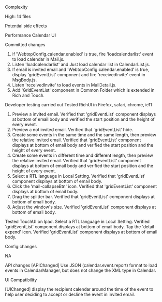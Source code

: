 Complexity

High: 14 files

Potential side effects

Performance
Calendar UI

Committed changes

1. If 'WebtopConfig.calendar.enabled' is true, fire 'loadcalendarlist' event to load calendar in Mail.js.
2. Listen 'loadcalendarlist' and Just load calendar list in CalendarList.js.
3. If email is invited email and 'WebtopConfig.calendar.enabled' is true, display 'gridEventList' component and fire 'receivedInvite' event in MsgBody.js.
4. Listen 'receivedInvite' to load events in MailDetail.js.
5. Add 'GridEventList' component in Common Folder which is extended in Rich and Touch.


Developer testing carried out
Tested RichUI in Firefox, safari, chrome, ie11 
1. Preview a invited email. Verified that 'gridEventList' component displays at bottom of email body and verified the start position and the height of every event.
2. Preview a not invited email. Verified that 'gridEventList' hide.
3. Create some events in the same time and the same length, then preview the relative invited email. Verified that 'gridEventList' component displays at bottom of email body and verified the start position and the height of every event.
4. Create some events in different time and different length, then preview the relative invited email. Verified that 'gridEventList' component displays at bottom of email body and verified the start position and the height of every event.
5. Select a RTL language in Local Setting. Verified that 'gridEventList' component displays at bottom of email body.
6. Click the 'mail-collapseBtn' icon. Verified that 'gridEventList' component displays at bottom of email body.
7. Drag the splitter bar. Verified that 'gridEventList' component displays at bottom of email body.
8. Adjust the window's size. Verified 'gridEventList' component displays at bottom of email body.

Tested TouchUI on Ipad.
Select a RTL language in Local Setting. Verified 'gridEventList' component displays at bottom of email body.
Tap the 'detail-expend' icon. Verified 'gridEventList' component displays at bottom of email body.

Config changes

NA

API changes
[APIChanged] Use JSON (calendar.event.report) format to load events in CalendarManager, but does not change the XML type in Calendar.

UI Compatibility

[UIChanged] display the recipient calendar around the time of the event to help user deciding to accept or decline the event in invited email.
